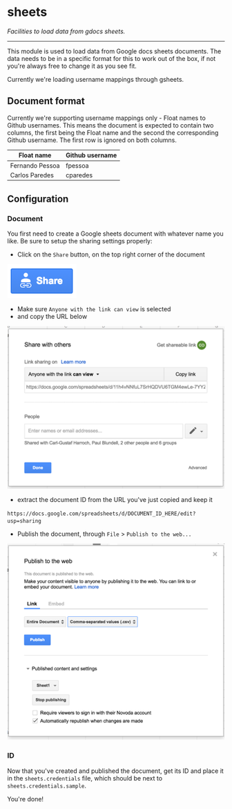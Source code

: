sheets
======

_Facilities to load data from gdocs sheets._

-----------

This module is used to load data from Google docs sheets documents. The data needs to be in a specific format
 for this to work out of the box, if not you're always free to change it as you see fit.
 
Currently we're loading username mappings through gsheets. 

## Document format

Currently we're supporting username mappings only - Float names to Github usernames. This means the document is expected
 to contain two columns, the first being the Float name and the second the corresponding Github username. The first
 row is ignored on both columns.

| Float name | Github username |
| --- | --- |
| Fernando Pessoa | fpessoa |
| Carlos Paredes | cparedes |

## Configuration

### Document

You first need to create a Google sheets document with whatever name you like. Be sure to setup the sharing settings properly:

 - Click on the `Share` button, on the top right corner of the document
  
  ![](readme/sharebutton.png)
  
 - Make sure `Anyone with the link can view` is selected
 - and copy the URL below
 
  ![](readme/share.png)

 - extract the document ID from the URL you've just copied and keep it
 
 `https://docs.google.com/spreadsheets/d/DOCUMENT_ID_HERE/edit?usp=sharing`
 
 - Publish the document, through `File` > `Publish to the web...`
 
 ![](readme/publish.png)
  
### ID

Now that you've created and published the document, get its ID and place it in the `sheets.credentials` file, which should
be next to `sheets.credentials.sample`. 

You're done!
